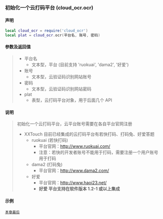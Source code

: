 ### 初始化一个云打码平台 \(**cloud\_ocr\.ocr**\)


#### 声明
```lua
local cloud_ocr = require('cloud_ocr')
local plat = cloud_ocr.ocr(平台名, 账号, 密码)
```


#### 参数及返回值
> - 平台名
>   - 文本型，平台 (目前支持 'ruokuai', 'dama2', '好爱') 
> - 账号
>   - 文本型，云验证码识别网站账号
> - 密码
>   - 文本型，云验证码识别网站密码
> - plat
>   - 表型，云打码平台对象，用于后面几个 API


#### 说明
> 初始化一个云打码平台，云平台账号需要在各自平台官网注册  
> - XXTouch 目前已经集成的云打码平台有若快打码、打码兔、好爱答题
>   - ruokuai (若快打码) 
>       - 平台官网：http://www.ruokuai.com/
>       - 注意：若快的开发者账号不能用于打码，需要注册一个用户账号用于打码
>   - dama2 (打码兔) 
>       - 平台官网：http://www.dama2.com/
>   - 好爱
>       - 平台官网：http://www.haoi23.net/
>       - **好爱 平台支持在软件版本 1\.2\-1 或以上集成**


#### 示例  
[`本章最后`](/Handbook/cloud_ocr/samples.md)

